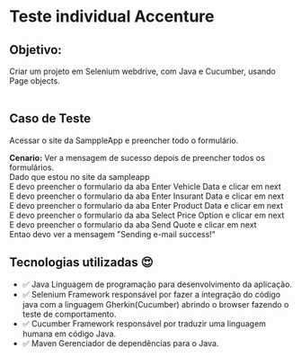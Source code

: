 # Teste individual Accenture </br>
## Objetivo:<br>
Criar um projeto em Selenium webdrive, com Java e Cucumber, usando Page objects.
<br>
<br>

## Caso de Teste <br>
 Acessar o site da SamppleApp e preencher todo o formulário.<br>

<b>Cenario:</b> Ver a mensagem de sucesso depois de preencher todos os formulários.<br>
    Dado que estou no site da sampleapp<br>
    E devo preencher o formulario da aba Enter Vehicle Data e clicar em next<br>
    E devo preencher o formulario da aba Enter Insurant Data e clicar em next<br>
    E devo preencher o formulario da aba Enter Product Data e clicar em next<br>
    E devo preencher o formulario da aba Select Price Option e clicar em next<br>
    E devo preencher o formulario da aba Send Quote e clicar em next<br>
    Entao devo ver a mensagem "Sending e-mail success!"<br>
    
    
## Tecnologias utilizadas :heart_eyes: <br>
- :white_check_mark: Java
Linguagem de programação para desenvolvimento da aplicação.<br>
- :white_check_mark: Selenium
Framework responsável por fazer a integração do código java com a linguagem Gherkin(Cucumber) abrindo o browser fazendo o teste de comportamento.<br>
- :white_check_mark: Cucumber
Framework responsável por traduzir uma linguagem humana em código Java.<br>
- :white_check_mark: Maven
Gerenciador de dependências para o Java.<br>


